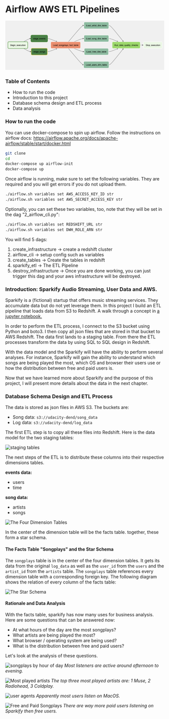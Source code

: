 # Airflow AWS ETL Pipelines

![a schematic of the DAG](docs/the_dag.png)

### Table of Contents
- How to run the code
- Introduction to this project
- Database schema design and ETL process
- Data analysis

### How to run the code

You can use docker-compose to spin up airflow. Follow the instructions on airflow docs: https://airflow.apache.org/docs/apache-airflow/stable/start/docker.html

```bash
git clone 
cd 
docker-compose up airflow-init
docker-compose up
```

Once airflow is running, make sure to set the following variables. They are required and you will get errors if you do not upload them.

```bash
./airflow.sh variables set AWS_ACCESS_KEY_ID str
./airflow.sh variables set AWS_SECRET_ACCESS_KEY str
```

Optionally, you can set these two variables, too, note that they will be set in the dag "2_airflow_cli.py":

```bash
./airflow.sh variables set REDSHIFT_URL str
./airflow.sh variables set DWH_ROLE_ARN str
```

You will find 5 dags:
1. create_infrastructure -> create a redshift cluster
2. airflow_cli -> setup config such as variables
3. create_tables -> Create the tables in redshift
4. sparkify_etl -> The ETL Pipeline
5. destroy_infrastructure -> Once you are done working, you can just trigger this dag and your aws infrastructure will be destroyed. 


### Introduction: Sparkify Audio Streaming, User Data and AWS.

Sparkify is a (fictional) startup that offers music streaming services. They accumulate 
data but do not yet leverage them. In this project I build an
ETL pipeline that loads data from S3 to Redshift. A walk through a concept in [a jupyter notebook.](./notebooks/Sample_Loads.ipynb) 

In order to perform the ETL process, I connect to the S3 bucket using Python and boto3. I then copy all json files that are stored in that bucket to AWS Redshift.
The data first lands to a staging table. From there the ETL processes transform the data by using SQL to SQL design in Redshift. 

With the data model and the Sparkify will have the ability to perform several analyses.
For instance, Sparkify will gain the ability to understand which songs are being played
the most, which OS and browser their users use or how the distribution between free
and paid users is.

Now that we have learned more about Sparkify and the purpose of this project, 
I will present more details about the data in the next chapter.

### Database Schema Design and ETL Process

The data is stored as json files in AWS S3. The buckets are:

- Song data: `s3://udacity-dend/song_data`
- Log data: `s3://udacity-dend/log_data`

The first ETL step is to copy all these files into Redshift. Here is the data model for the two staging tables:

![staging tables](documentation/images/original_data.png)

The next steps of the ETL is to distribute these columns into their respective dimensions tables. 

__events data:__
- users
- time

__song data:__
- artists
- songs

![The Four Dimension Tables](documentation/images/schemas/dimension_tables.png)

In the center of the dimension table will be the facts table. together, these form
a star schema.

#### The Facts Table "Songplays" and the Star Schema

The `songplays` table is in the center of the four dimension tables. It gets its
data from the original `log_data` as well as the `user_id` from the `users` and the 
`artist_id` from the `artists` table. The `songplays` table references every dimension 
table with a corresponding foreign key. The following diagram shows the relation
of every column of the facts table:

![The Star Schema](documentation/images/schemas/songplays.png)

#### Rationale and Data Analysis

With the facts table, sparkify has now many uses for business analysis. Here are some questions that can
be answered now:

- At what hours of the day are the most songplays?
- What artists are being played the most?
- What browser / operating system are being used?
- What is the distribution between free and paid users?

Let's look at the analysis of these questions.

![songplays by hour of day](documentation/data_analysis/songplays_by_hour_of_day.png)
_Most listeners are active around afternoon to evening._

![Most played artists](documentation/data_analysis/most_played_artists.png)
_The top three most played artists are: 1 Muse, 2 Radiohead, 3 Coldplay._

![user agents](documentation/data_analysis/user_agents.png)
_Apparently most users listen on MacOS._

![Free and Paid Songplays](documentation/data_analysis/free_and_paid_songplays.png)
_There are way more paid users listening on Sparkify then free users._

